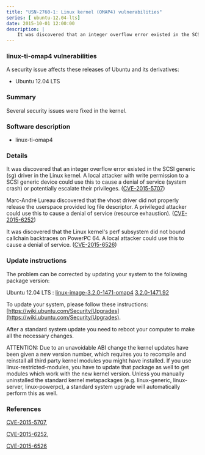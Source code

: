 ```yaml
---
title: "USN-2760-1: Linux kernel (OMAP4) vulnerabilities"
series: [ ubuntu-12.04-lts]
date: 2015-10-01 12:00:00
description: |
    It was discovered that an integer overflow error existed in the SCSI generic (sg) driver in the Linux kernel. A local attacker with write permission to a SCSI generic device could use this to cause a denial of service (system crash) or potentially escalate their privileges. ([CVE-2015-5707](http://people.ubuntu.com/~ubuntu-security/cve/CVE-2015-5707))
--- 
```

 
 


### linux-ti-omap4 vulnerabilities

A security issue affects these releases of Ubuntu and its derivatives:

* Ubuntu 12.04 LTS

### Summary

Several security issues were fixed in the kernel. 

### Software description

* linux-ti-omap4 

### Details

It was discovered that an integer overflow error existed in the SCSI generic (sg) driver in the Linux kernel. A local attacker with write permission to a SCSI generic device could use this to cause a denial of service (system crash) or potentially escalate their privileges. ([CVE-2015-5707](http://people.ubuntu.com/~ubuntu-security/cve/CVE-2015-5707))

Marc-André Lureau discovered that the vhost driver did not properly release the userspace provided log file descriptor. A privileged attacker could use this to cause a denial of service (resource exhaustion). ([CVE-2015-6252](http://people.ubuntu.com/~ubuntu-security/cve/CVE-2015-6252))

It was discovered that the Linux kernel&#39;s perf subsystem did not bound callchain backtraces on PowerPC 64. A local attacker could use this to cause a denial of service. ([CVE-2015-6526](http://people.ubuntu.com/~ubuntu-security/cve/CVE-2015-6526)) 

### Update instructions

The problem can be corrected by updating your system to the following package version:

Ubuntu 12.04 LTS
 : [linux-image-3.2.0-1471-omap4](https://launchpad.net/ubuntu/+source/linux-ti-omap4) <span> [3.2.0-1471.92](https://launchpad.net/ubuntu/+source/linux-ti-omap4/3.2.0-1471.92) </span> 

To update your system, please follow these instructions: [https://wiki.ubuntu.com/Security/Upgrades](https://wiki.ubuntu.com/Security/Upgrades).

After a standard system update you need to reboot your computer to make all the necessary changes.

ATTENTION: Due to an unavoidable ABI change the kernel updates have been given a new version number, which requires you to recompile and reinstall all third party kernel modules you might have installed. If you use linux-restricted-modules, you have to update that package as well to get modules which work with the new kernel version. Unless you manually uninstalled the standard kernel metapackages (e.g. linux-generic, linux-server, linux-powerpc), a standard system upgrade will automatically perform this as well. 

### References

 
 [CVE-2015-5707](http://people.ubuntu.com/~ubuntu-security/cve/CVE-2015-5707), 

 [CVE-2015-6252](http://people.ubuntu.com/~ubuntu-security/cve/CVE-2015-6252), 

 [CVE-2015-6526](http://people.ubuntu.com/~ubuntu-security/cve/CVE-2015-6526)
 

